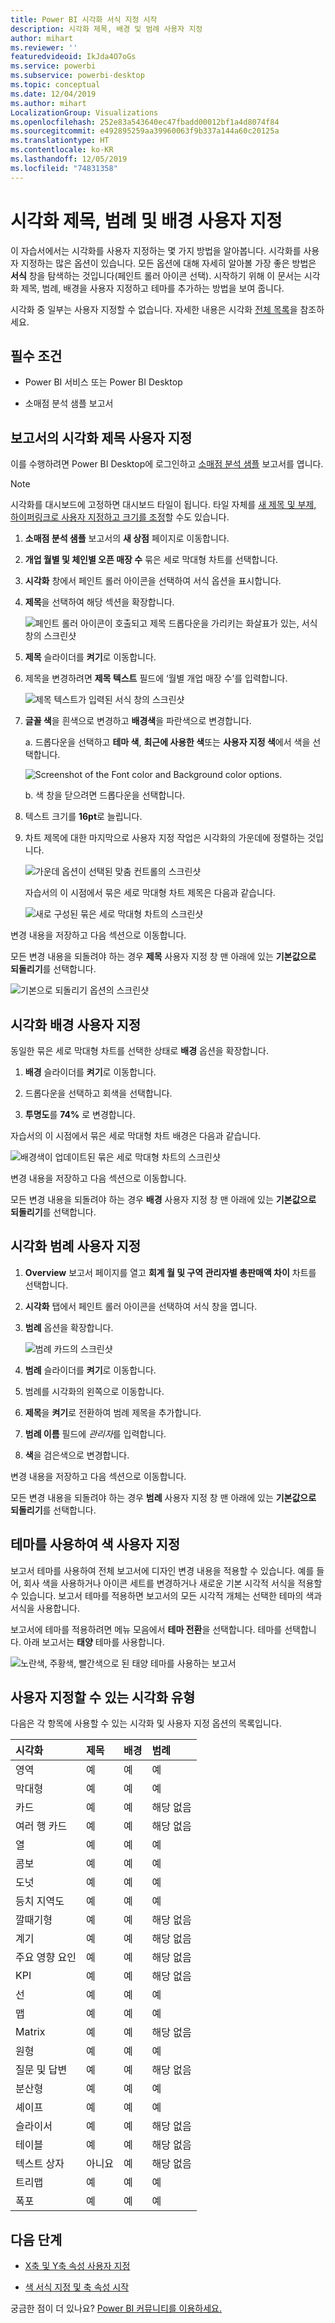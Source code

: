 ```yaml
---
title: Power BI 시각화 서식 지정 시작
description: 시각화 제목, 배경 및 범례 사용자 지정
author: mihart
ms.reviewer: ''
featuredvideoid: IkJda4O7oGs
ms.service: powerbi
ms.subservice: powerbi-desktop
ms.topic: conceptual
ms.date: 12/04/2019
ms.author: mihart
LocalizationGroup: Visualizations
ms.openlocfilehash: 252e83a543640ec47fbadd00012bf1a4d8074f84
ms.sourcegitcommit: e492895259aa39960063f9b337a144a60c20125a
ms.translationtype: HT
ms.contentlocale: ko-KR
ms.lasthandoff: 12/05/2019
ms.locfileid: "74831358"
---
```

# <a name="customize-visualization-titles-legends-and-backgrounds"></a>시각화 제목, 범례 및 배경 사용자 지정

이 자습서에서는 시각화를 사용자 지정하는 몇 가지 방법을 알아봅니다. 시각화를 사용자 지정하는 많은 옵션이 있습니다. 모든 옵션에 대해 자세히 알아볼 가장 좋은 방법은 **서식** 창을 탐색하는 것입니다(페인트 롤러 아이콘 선택). 시작하기 위해 이 문서는 시각화 제목, 범례, 배경을 사용자 지정하고 테마를 추가하는 방법을 보여 줍니다.

시각화 중 일부는 사용자 지정할 수 없습니다. 자세한 내용은 시각화 [전체 목록](#visualization-types-that-you-can-customize)을 참조하세요.


## <a name="prerequisites"></a>필수 조건

- Power BI 서비스 또는 Power BI Desktop

- 소매점 분석 샘플 보고서

## <a name="customize-visualization-titles-in-reports"></a>보고서의 시각화 제목 사용자 지정

이를 수행하려면 Power BI Desktop에 로그인하고 [소매점 분석 샘플](../sample-datasets.md) 보고서를 엽니다.

> [!NOTE]
> 시각화를 대시보드에 고정하면 대시보드 타일이 됩니다. 타일 자체를 [새 제목 및 부제, 하이퍼링크로 사용자 지정하고 크기를 조정](../service-dashboard-edit-tile.md)할 수도 있습니다.

1. **소매점 분석 샘플** 보고서의 **새 상점** 페이지로 이동합니다.

1. **개업 월별 및 체인별 오픈 매장 수** 묶은 세로 막대형 차트를 선택합니다.

1. **시각화** 창에서 페인트 롤러 아이콘을 선택하여 서식 옵션을 표시합니다.

1. **제목**을 선택하여 해당 섹션을 확장합니다.

   ![페인트 롤러 아이콘이 호출되고 제목 드롭다운을 가리키는 화살표가 있는, 서식 창의 스크린샷](media/power-bi-visualization-customize-title-background-and-legend/power-bi-format-menu.png)

1. **제목** 슬라이더를 **켜기**로 이동합니다.

1. 제목을 변경하려면 **제목 텍스트** 필드에 ‘월별 개업 매장 수’를 입력합니다. 

    ![제목 텍스트가 입력된 서식 창의 스크린샷](media/power-bi-visualization-customize-title-background-and-legend/power-bi-title.png)

1. **글꼴 색**을 흰색으로 변경하고 **배경색**을 파란색으로 변경합니다.    

    a. 드롭다운을 선택하고 **테마 색**, **최근에 사용한 색**또는 **사용자 지정 색**에서 색을 선택합니다.

    ![Screenshot of the Font color and Background color options.](media/power-bi-visualization-customize-title-background-and-legend/power-bi-color.png)

    b. 색 창을 닫으려면 드롭다운을 선택합니다.


1. 텍스트 크기를 **16pt**로 늘립니다.

1. 차트 제목에 대한 마지막으로 사용자 지정 작업은 시각화의 가운데에 정렬하는 것입니다.

    ![가운데 옵션이 선택된 맞춤 컨트롤의 스크린샷](media/power-bi-visualization-customize-title-background-and-legend/power-bi-align.png)

    자습서의 이 시점에서 묶은 세로 막대형 차트 제목은 다음과 같습니다.

    ![새로 구성된 묶은 세로 막대형 차트의 스크린샷](media/power-bi-visualization-customize-title-background-and-legend/power-bi-table.png)

변경 내용을 저장하고 다음 섹션으로 이동합니다.

모든 변경 내용을 되돌려야 하는 경우 **제목** 사용자 지정 창 맨 아래에 있는 **기본값으로 되돌리기**를 선택합니다.

![기본으로 되돌리기 옵션의 스크린샷](media/power-bi-visualization-customize-title-background-and-legend/power-bi-revert.png)

## <a name="customize-visualization-backgrounds"></a>시각화 배경 사용자 지정

동일한 묶은 세로 막대형 차트를 선택한 상태로 **배경** 옵션을 확장합니다.

1. **배경** 슬라이더를 **켜기**로 이동합니다.

1. 드롭다운을 선택하고 회색을 선택합니다.

1. **투명도**를 **74%** 로 변경합니다.

자습서의 이 시점에서 묶은 세로 막대형 차트 배경은 다음과 같습니다.

![배경색이 업데이트된 묶은 세로 막대형 차트의 스크린샷](media/power-bi-visualization-customize-title-background-and-legend/power-bi-background.png)

변경 내용을 저장하고 다음 섹션으로 이동합니다.

모든 변경 내용을 되돌려야 하는 경우 **배경** 사용자 지정 창 맨 아래에 있는 **기본값으로 되돌리기**를 선택합니다.

## <a name="customize-visualization-legends"></a>시각화 범례 사용자 지정

1. **Overview** 보고서 페이지를 열고 **회계 월 및 구역 관리자별 총판매액 차이** 차트를 선택합니다.

1. **시각화** 탭에서 페인트 롤러 아이콘을 선택하여 서식 창을 엽니다.

1. **범례** 옵션을 확장합니다.

    ![범례 카드의 스크린샷](media/power-bi-visualization-customize-title-background-and-legend/power-bi-legends.png)

1. **범례** 슬라이더를 **켜기**로 이동합니다.

1. 범례를 시각화의 왼쪽으로 이동합니다.

1. **제목**을 **켜기**로 전환하여 범례 제목을 추가합니다.

1. **범례 이름** 필드에 *관리자*를 입력합니다.

1. **색**을 검은색으로 변경합니다.

변경 내용을 저장하고 다음 섹션으로 이동합니다.

모든 변경 내용을 되돌려야 하는 경우 **범례** 사용자 지정 창 맨 아래에 있는 **기본값으로 되돌리기**를 선택합니다.

## <a name="customize-colors-using-a-theme"></a>테마를 사용하여 색 사용자 지정

보고서 테마를 사용하여 전체 보고서에 디자인 변경 내용을 적용할 수 있습니다. 예를 들어, 회사 색을 사용하거나 아이콘 세트를 변경하거나 새로운 기본 시각적 서식을 적용할 수 있습니다. 보고서 테마를 적용하면 보고서의 모든 시각적 개체는 선택한 테마의 색과 서식을 사용합니다.

보고서에 테마를 적용하려면 메뉴 모음에서 **테마 전환**을 선택합니다. 테마를 선택합니다.  아래 보고서는 **태양** 테마를 사용합니다.

 
![노란색, 주황색, 빨간색으로 된 태양 테마를 사용하는 보고서](media/power-bi-visualization-customize-title-background-and-legend/power-bi-theme.png)

## <a name="visualization-types-that-you-can-customize"></a>사용자 지정할 수 있는 시각화 유형

다음은 각 항목에 사용할 수 있는 시각화 및 사용자 지정 옵션의 목록입니다.

| 시각화 | 제목 | 배경 | 범례 |
|:--- |:--- |:--- |:--- |
| 영역 | 예 | 예 |예 |
| 막대형 | 예 | 예 |예 |
| 카드 | 예 | 예 |해당 없음 |
| 여러 행 카드 | 예 | 예 | 해당 없음 |
| 열 | 예 | 예 | 예 |
| 콤보 | 예 | 예 | 예 |
| 도넛 | 예 | 예 | 예 |
| 등치 지역도 | 예 | 예 | 예 |
| 깔때기형 | 예 | 예 | 해당 없음 |
| 계기 | 예 | 예 | 해당 없음 |
| 주요 영향 요인 | 예 | 예 | 해당 없음 |
| KPI | 예 | 예 | 해당 없음 |
| 선 | 예 | 예 | 예 |
| 맵 | 예 | 예 | 예 |
| Matrix | 예 | 예 | 해당 없음 |
| 원형 | 예 | 예 | 예 |
| 질문 및 답변 | 예 | 예 | 해당 없음 |
| 분산형 | 예 | 예 | 예 |
| 셰이프 | 예 | 예 | 예 |
| 슬라이서 | 예 | 예 | 해당 없음 |
| 테이블 | 예 | 예 | 해당 없음 |
| 텍스트 상자 | 아니요 | 예 | 해당 없음 |
| 트리맵 | 예 | 예 | 예 |
| 폭포 | 예 | 예 | 예 |

## <a name="next-steps"></a>다음 단계

- [X축 및 Y축 속성 사용자 지정](power-bi-visualization-customize-x-axis-and-y-axis.md)

- [색 서식 지정 및 축 속성 시작](service-getting-started-with-color-formatting-and-axis-properties.md)

궁금한 점이 더 있나요? [Power BI 커뮤니티를 이용하세요.](https://community.powerbi.com/)
